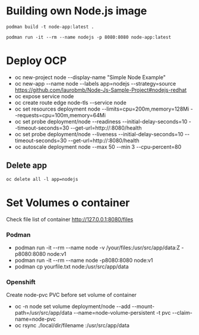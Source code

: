 # Building own Node.js image

	podman build -t node-app:latest .
	
	podman run -it --rm --name nodejs -p 8080:8080 node-app:latest

# Deploy OCP
* oc new-project node --display-name "Simple Node Example"	
* oc new-app --name node --labels app=nodejs --strategy=source https://github.com/laurobmb/Node-Js-Sample-Project#nodejs-redhat
* oc expose service node
* oc create route edge node-tls --service node
* oc set resources deployment node --limits=cpu=200m,memory=128Mi --requests=cpu=100m,memory=64Mi
* oc set probe deployment/node --readiness --initial-delay-seconds=10 --timeout-seconds=30 --get-url=http://:8080/health
* oc set probe deployment/node --liveness --initial-delay-seconds=10 --timeout-seconds=30 --get-url=http://:8080/health
* oc autoscale deployment node --max 50 --min 3 --cpu-percent=80

## Delete app 
	oc delete all -l app=nodejs

# Set Volumes o container

Check file list of container http://127.0.0.1:8080/files

### Podman 
* podman run -it --rm --name node -v /your/files:/usr/src/app/data:Z -p8080:8080 node:v1 	
* podman run -it --rm --name node -p8080:8080 node:v1 
* podman cp yourfile.txt node:/usr/src/app/data

### Openshift

Create node-pvc PVC before set volume of container

* oc -n node set volume deployment/node --add --mount-path=/usr/src/app/data --name=node-volume-persistent -t pvc --claim-name=node-pvc
* oc rsync  ./local/dir/filename <pod-name>:/usr/src/app/data

